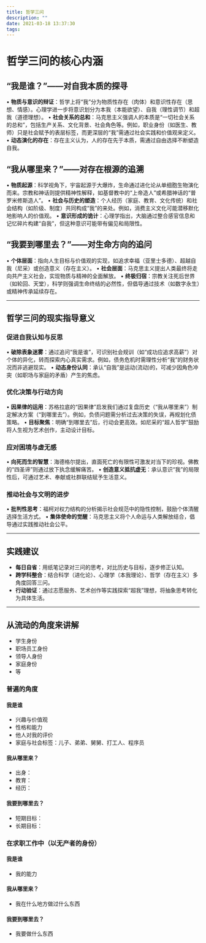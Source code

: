 ```yaml
---
title: 哲学三问
description: ""
date: 2021-03-18 13:37:30
tags: 
---
```


# 哲学三问的核心内涵

## “我是谁？”——对自我本质的探寻
• **物质与意识的辩证**：哲学上将“我”分为物质性存在（肉体）和意识性存在（思想、情感）。心理学进一步将意识划分为本我（本能欲望）、自我（理性调节）和超我（道德理想）。
• **社会关系的总和**：马克思主义强调人的本质是“一切社会关系的总和”，包括生产关系、文化背景、社会角色等。例如，职业身份（如医生、教师）只是社会赋予的表层标签，而更深层的“我”需通过社会实践和价值观来定义。
• **动态演化的存在**：存在主义认为，人的存在先于本质，需通过自由选择不断塑造自我。

## “我从哪里来？”——对存在根源的追溯
• **物质起源**：科学视角下，宇宙起源于大爆炸，生命通过进化论从单细胞生物演化而来。宗教和神话则提供精神性解释，如基督教中的“上帝造人”或希腊神话的“普罗米修斯造人”。
• **社会与历史的塑造**：个人经历（家庭、教育、文化传统）和社会结构（如阶级、制度）共同构成“我”的来处。例如，消费主义文化可能潜移默化地影响人的价值观。
• **意识形成的诡计**：心理学指出，大脑通过整合感官信息和记忆碎片构建“自我”，但这种意识可能带有偏见和局限性。

## “我要到哪里去？”——对生命方向的追问
• **个体层面**：指向人生目标与价值观的实现，如追求幸福（亚里士多德）、超越自我（尼采）或创造意义（存在主义）。
• **社会层面**：马克思主义提出人类最终将走向共产主义社会，实现物质与精神的全面解放。
• **终极归宿**：宗教关注死后世界（如轮回、天堂），科学则强调生命终结的必然性，但倡导通过技术（如数字永生）或精神传承延续存在。

<!--more-->

---

## 哲学三问的现实指导意义
### 促进自我认知与反思
• **破除表象迷雾**：通过追问“我是谁”，可识别社会规训（如“成功应追求高薪”）对个体的异化，转而探索内心真实需求。例如，债务危机时需理性分析“我”的财务状况而非逃避现实。
• **动态身份认同**：承认“自我”是运动(流动)的，可减少因角色冲突（如职场与家庭的矛盾）产生的焦虑。

### 优化决策与行动方向
• **因果律的运用**：苏格拉底的“因果律”启发我们通过复盘历史（“我从哪里来”）制定解决方案（“到哪里去”）。例如，负债问题需分析过去决策的失误，再规划化债策略。
• **目标聚焦**：明确“到哪里去”后，行动会更高效。如尼采的“超人哲学”鼓励将人生视为艺术创作，主动设计目标。

### 应对困境与虚无感
• **向死而生的智慧**：海德格尔提出，直面死亡的有限性可激发对当下的珍视。佛教的“四圣谛”则通过放下执念缓解痛苦。
• **创造意义抵抗虚无**：承认意识“我”的局限性后，可通过艺术、奉献或社群联结赋予生活意义。

### 推动社会与文明的进步
• **批判性思考**：福柯对权力结构的分析揭示社会规范中的隐性控制，鼓励个体清醒选择生活方式。
• **集体使命的觉醒**：马克思主义将个人命运与人类解放结合，倡导通过实践推动社会公平。

---

## 实践建议
- **每日自省**：用纸笔记录对三问的思考，对比历史与目标，逐步修正认知。
- **跨学科整合**：结合科学（进化论）、心理学（本我理论）、哲学（存在主义）多角度回答三问。
- **行动验证**：通过志愿服务、艺术创作等实践探索“超我”理想，将抽象思考转化为具体生活。

---

## 从流动的角度来讲解

- 学生身份
- 职场员工身份
- 领导人身份
- 家庭身份
- 等

### 普遍的角度

#### 我是谁
- 兴趣与价值观
- 性格和能力
- 他人对我的评价
- 家庭与社会标签：儿子、弟弟、舅舅、打工人、程序员

#### 我从哪里来？
- 出身：
- 教育：
- 经历：

#### 我要到哪里去？
- 短期目标：
- 长期目标：

### 在求职工作中（以无产者的身份）

#### 我是谁
- 我的能力

#### 我从哪里来？
- 我在什么地方做过什么东西

#### 我要到哪里去？
- 我要做什么东西

